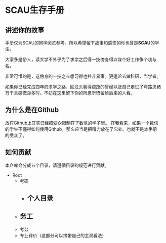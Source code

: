 # SCAU生存手册
## 讲述你的故事
手册仅为SCAU的同学阅览参考，所以希望留下故事和感悟的你也曾是**SCAU**的学生。

大家多是俗人，读大学不外乎为了求学之后得一技傍身得以谋个好工作争个功与名。

非常可惜的是，这傍身的一技之长想习得也并非易事。更遑论去做科研，当学者。

如果你已经完成四年的求学之路，回过头看得踉跄的曾经以及自己走过了弯路思绪万千且感慨良多时。不妨在这里留下你的所思所悟留给后来的人看。
## 为什么是在Github
放在Github上其实已经把受众限制在了数信的学子里。
在我看来，如果一个数信的学生不懂得如何使用Github，那么应当是把精力放在了它处。也就不是本手册的受众了。
## 如何贡献
本仓库会分成五个目录，请遵循目录的规范进行贡献。
- Root  
    - 考研
       - 个人目录
         -
    - 务工
      - 
    - 考公
    - 专业评价（这部分可以携带自己的主观看法）




